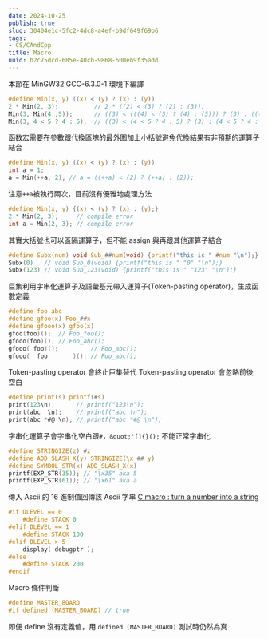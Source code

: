 ```yaml
---
date: 2024-10-25
publish: true
slug: 30404e1c-5fc2-4dc8-a4ef-b9df649f69b6
tags:
- CS/CAndCpp
title: Macro
uuid: b2c75dcd-685e-40cb-9868-600eb9f35add
---
```

本節在 MinGW32 GCC-6.3.0-1 環境下編譯

```c
#define Min(x, y) ((x) < (y) ? (x) : (y))
2 * Min(2, 3);          // 2 * ((2) < (3) ? (2) : (3));
Min(3, Min(4 ,5));      // ((3) < (((4) < (5) ? (4) : (5))) ? (3) : (((4) < (5) ? (4) : (5))));
Min(3, 4 < 5 ? 4 : 5);  // ((3) < (4 < 5 ? 4 : 5) ? (3) : (4 < 5 ? 4 : 5))
```

函数宏需要在參數跟代換區塊的最外圍加上小括號避免代換結果有非預期的運算子結合

```c
#define Min(x, y) ((x) < (y) ? (x) : (y))
int a = 1;
a = Min(++a, 2); // a = ((++a) < (2) ? (++a) : (2));
```

注意`++a`被執行兩次，目前沒有優雅地處理方法

```c
#define Min(x, y) {(x) < (y) ? (x) : (y);}
2 * Min(2, 3);     // compile error
int a = Min(2, 3); // compile error
```

其實大括號也可以區隔運算子，但不能 assign 與再跟其他運算子結合

```c
#define Subx(num) void Sub_##num(void) {printf("this is " #num "\n");}
Subx(0)   // void Sub_0(void) {printf("this is " "0" "\n");}
Subx(123) // void Sub_123(void) {printf("this is " "123" "\n");}
```

巨集利用字串化運算子及語彙基元帶入運算子(Token-pasting operator)，生成函數定義

```c
#define foo abc
#define gfoo(x) Foo_##x
#define gfooo(x) gfoo(x)
gfoo(foo)();  // Foo_foo();
gfooo(foo)(); // Foo_abc();
gfooo( foo)();         // Foo_abc();
gfooo(  foo       )(); // Foo_abc();
```

Token-pasting operator 會終止巨集替代
Token-pasting operator 會忽略前後空白

```c
#define print(s) printf(#s)
print(123\n);      // printf("123\n");
print(abc  \n);    // printf("abc \n");
print(abc *#@ \n); // printf("abc *#@ \n");
```

字串化運算子會字串化空白跟`#`，`&quot;'[]{}();` 不能正常字串化

```c
#define STRINGIZE(z) #z
#define ADD_SLASH_X(y) STRINGIZE(\x ## y)
#define SYMBOL_STR(x) ADD_SLASH_X(x)
printf(EXP_STR(35)); // "\x35" aka 5
printf(EXP_STR(61)); // "\x61" aka a
```

傳入 Ascii 的 16 進制值回傳該 Ascii 字串
[C macro : turn a number into a string](https://stackoverflow.com/questions/1595544/c-macro-turn-a-number-into-a-string)

```c
#if DLEVEL == 0
    #define STACK 0
#elif DLEVEL == 1
    #define STACK 100
#elif DLEVEL > 5
    display( debugptr );
#else
    #define STACK 200
#endif
```

Macro 條件判斷

```c
#define MASTER_BOARD
#if defined (MASTER_BOARD) // true
```

即便 define 沒有定義值，用 `defined (MASTER_BOARD)` 測試時仍然為真
